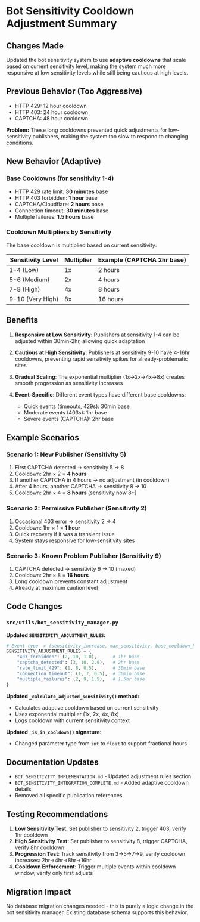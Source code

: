 # Bot Sensitivity Cooldown Adjustment Summary

## Changes Made

Updated the bot sensitivity system to use **adaptive cooldowns** that scale based on current sensitivity level, making the system much more responsive at low sensitivity levels while still being cautious at high levels.

## Previous Behavior (Too Aggressive)

- HTTP 429: 12 hour cooldown
- HTTP 403: 24 hour cooldown  
- CAPTCHA: 48 hour cooldown

**Problem:** These long cooldowns prevented quick adjustments for low-sensitivity publishers, making the system too slow to respond to changing conditions.

## New Behavior (Adaptive)

### Base Cooldowns (for sensitivity 1-4)

- HTTP 429 rate limit: **30 minutes** base
- HTTP 403 forbidden: **1 hour** base
- CAPTCHA/Cloudflare: **2 hours** base
- Connection timeout: **30 minutes** base
- Multiple failures: **1.5 hours** base

### Cooldown Multipliers by Sensitivity

The base cooldown is multiplied based on current sensitivity:

| Sensitivity Level | Multiplier | Example (CAPTCHA 2hr base) |
|-------------------|------------|----------------------------|
| 1-4 (Low)         | 1x         | 2 hours                    |
| 5-6 (Medium)      | 2x         | 4 hours                    |
| 7-8 (High)        | 4x         | 8 hours                    |
| 9-10 (Very High)  | 8x         | 16 hours                   |

## Benefits

1. **Responsive at Low Sensitivity**: Publishers at sensitivity 1-4 can be adjusted within 30min-2hr, allowing quick adaptation

2. **Cautious at High Sensitivity**: Publishers at sensitivity 9-10 have 4-16hr cooldowns, preventing rapid sensitivity spikes for already-problematic sites

3. **Gradual Scaling**: The exponential multiplier (1x→2x→4x→8x) creates smooth progression as sensitivity increases

4. **Event-Specific**: Different event types have different base cooldowns:
   - Quick events (timeouts, 429s): 30min base
   - Moderate events (403s): 1hr base  
   - Severe events (CAPTCHA): 2hr base

## Example Scenarios

### Scenario 1: New Publisher (Sensitivity 5)

1. First CAPTCHA detected → sensitivity 5 → 8
2. Cooldown: 2hr × 2 = **4 hours**
3. If another CAPTCHA in 4 hours → no adjustment (in cooldown)
4. After 4 hours, another CAPTCHA → sensitivity 8 → 10
5. Cooldown: 2hr × 4 = **8 hours** (sensitivity now 8+)

### Scenario 2: Permissive Publisher (Sensitivity 2)

1. Occasional 403 error → sensitivity 2 → 4
2. Cooldown: 1hr × 1 = **1 hour**
3. Quick recovery if it was a transient issue
4. System stays responsive for low-sensitivity sites

### Scenario 3: Known Problem Publisher (Sensitivity 9)

1. CAPTCHA detected → sensitivity 9 → 10 (maxed)
2. Cooldown: 2hr × 8 = **16 hours**
3. Long cooldown prevents constant adjustment
4. Already at maximum caution level

## Code Changes

### `src/utils/bot_sensitivity_manager.py`

**Updated `SENSITIVITY_ADJUSTMENT_RULES`:**
```python
# Event type -> (sensitivity_increase, max_sensitivity, base_cooldown_hours)
SENSITIVITY_ADJUSTMENT_RULES = {
    "403_forbidden": (2, 10, 1.0),      # 1hr base
    "captcha_detected": (3, 10, 2.0),   # 2hr base
    "rate_limit_429": (1, 8, 0.5),      # 30min base
    "connection_timeout": (1, 7, 0.5),  # 30min base
    "multiple_failures": (2, 9, 1.5),   # 1.5hr base
}
```

**Updated `_calculate_adjusted_sensitivity()` method:**
- Calculates adaptive cooldown based on current sensitivity
- Uses exponential multiplier (1x, 2x, 4x, 8x)
- Logs cooldown with current sensitivity context

**Updated `_is_in_cooldown()` signature:**
- Changed parameter type from `int` to `float` to support fractional hours

## Documentation Updates

- `BOT_SENSITIVITY_IMPLEMENTATION.md` - Updated adjustment rules section
- `BOT_SENSITIVITY_INTEGRATION_COMPLETE.md` - Added adaptive cooldown details
- Removed all specific publication references

## Testing Recommendations

1. **Low Sensitivity Test**: Set publisher to sensitivity 2, trigger 403, verify 1hr cooldown
2. **High Sensitivity Test**: Set publisher to sensitivity 8, trigger CAPTCHA, verify 8hr cooldown
3. **Progression Test**: Track sensitivity from 3→5→7→9, verify cooldown increases: 2hr→4hr→8hr→16hr
4. **Cooldown Enforcement**: Trigger multiple events within cooldown window, verify only first adjusts

## Migration Impact

No database migration changes needed - this is purely a logic change in the bot sensitivity manager. Existing database schema supports this behavior.
